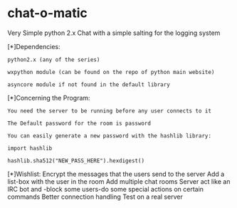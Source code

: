 chat-o-matic
============

Very Simple python 2.x Chat with a simple salting for the logging system

[*]Dependencies:
    
    python2.x (any of the series)

    wxpython module (can be found on the repo of python main website)

    asyncore module if not found in the default library

[*]Concerning the Program:

    You need the server to be running before any user connects to it

    The Default password for the room is password

    You can easily generate a new password with the hashlib library:

    import hashlib

    hashlib.sha512("NEW_PASS_HERE").hexdigest()



[*]Wishlist:
    Encrypt the messages that the users send to the server
    Add a list-box with the user in the room
    Add multiple chat rooms
    Server act like an IRC bot and -block some users-do some special actions on certain commands
    Better connection handling
    Test on a real server

